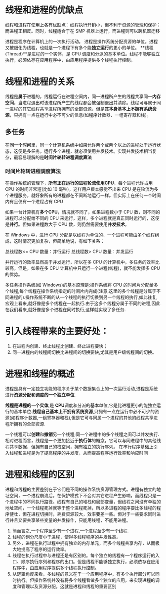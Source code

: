 # 线程和进程的优缺点
线程和进程在使用上各有优缺点：线程执行开销小，但不利于资源的管理和保护；而进程正相反。同时，线程适合于在 SMP 机器上运行，而进程则可以跨机器迁移

进程是程序在计算机上的一次执行活动。
进程是操作系统分配资源的单位。进程又被细化为线程，也就是一个进程下有多个能**独立运行**的更小的单位。
**线程(Thread)**是进程的一个实体，是 CPU 调度和分派的基本单位。线程不能够独立执行，必须依存在应用程序中，由应用程序提供多个线程执行控制。


# 线程和进程的关系
线程是**属于**进程的，线程运行在进程空间内，同一进程所产生的线程共享同一**内存空间**，当进程退出时该进程所产生的线程都会被强制退出并清除。线程可与属于同一进程的其它线程共享进程所拥有的全部资源，但是**其本身基本上不拥有系统资源**，只拥有一点在运行中必不可少的信息(如程序计数器、一组寄存器和栈)。

## 多任务
在**同一个时间**里，同一个计算机系统中如果允许两个或两个以上的进程处于运行状态，这便是多任务。运行多个进程，就必须使用并发技术。实现并发技术相当复杂，最容易理解的是**时间片轮转进程调度算法**

### 时间片轮转进程调度算法
在操作系统的管理下，**所有正在运行的进程轮流使用CPU**，每个进程允许占用 CPU 的时间非常短(比如 10 毫秒)，这样用户根本感觉不出来 CPU 是在轮流为多个进程服务，就好象所有的进程都在不间断地运行一样。但实际上在任何一个时间内有且仅有一个进程占有 CPU

如果一台计算机有**多个CPU**，情况就不同了，如果进程数小于 CPU 数，则不同的进程可以分配给不同的 CPU 来运行，这样，多个进程就是真正同时运行的，这便是**并行**。但如果进程数大于 CPU 数，则仍然需要使用**并发技术**。

在 Windows 中，进行 CPU 分配是以线程为单位的，一个进程可能由多个线程组成，这时情况更加复杂，但简单地说，有如下关系：

总线程数<= CPU 数量：并行运行
总线程数> CPU 数量：并发运行

并行运行的效率显然高于并发运行，所以在多 CPU 的计算机中，多任务的效率比较高。但是，如果在多 CPU 计算机中只运行一个进程(线程)，就不能发挥多 CPU 的优势。

多任务操作系统(如 Windows)的基本原理是:操作系统将 CPU 的时间片分配给多个线程,每个线程在操作系统指定的时间片内完成(注意,这里的多个线程是分属于不同进程的).操作系统不断的从一个线程的执行切换到另一个线程的执行,如此往复,宏观上看来,就好像是多个线程在一起执行.由于这多个线程分属于不同的进程,因此在我们看来,就好像是多个进程在同时执行,这样就实现了多任务.

# 引入线程带来的主要好处：
1. 在进程内创建、终止线程比创建、终止进程要快；
2. 同一进程内的线程间切换比进程间的切换要快,尤其是用户级线程间的切换。

# 进程和线程的概述
进程是具有一定独立功能的程序关于某个数据集合上的一次运行活动,进程是系统进行**资源分配和调度的一个独立单位**.

**线程是进程的一个实体**,是 **CPU**调度和分派的基本单位,它是比进程更小的能独立运行的基本单位.**线程自己基本上不拥有系统资源**,只拥有一点在运行中必不可少的资源(如程序计数器,一组寄存器和栈),但是它可与同属一个进程的其他的线程共享进程所拥有的全部资源.

一个线程可以**创建**和**撤销**另一个线程;同一个进程中的多个线程之间可以并发执行.
相对进程而言，线程是一个更加接近于**执行体**的概念，它可以与同进程中的其他线程共享数据，但拥有自己的栈空间，拥有独立的执行序列。
在串行程序基础上引入线程和进程是为了提高程序的并发度，从而提高程序运行效率和响应时间

# 进程和线程的区别
进程和线程的主要差别在于它们是不同的操作系统资源管理方式。进程有独立的地址空间，一个进程崩溃后，在保护模式下不会对其它进程产生影响，而线程只是一个进程中的不同执行路径。线程有自己的堆栈和局部变量，但线程之间没有单独的地址空间，一个线程死掉就等于整个进程死掉，所以多进程的程序要比多线程的程序健壮，但在进程切换时，耗费资源较大，效率要差一些。但对于一些要求同时进行并且又要共享某些变量的并发操作，只能用线程，不能用进程。

1. 简而言之,一个程序至少有一个进程,一个进程至少有一个线程.
2. 线程的划分尺度小于进程，使得多线程程序的并发性高。
3. 另外，进程在执行过程中拥有独立的内存单元，而多个线程共享内存，从而极大地提高了程序的运行效率。
4. 线程在执行过程中与进程还是有区别的。每个独立的线程有一个程序运行的入口、顺序执行序列和程序的出口。但是线程不能够独立执行，必须依存在应用程序中，由应用程序提供多个线程执行控制。
5. 从逻辑角度来看，多线程的意义在于一个应用程序中，有多个执行部分可以同时执行。但操作系统并没有将多个线程看做多个独立的应用，来实现进程的调度和管理以及资源分配。这就是进程和线程的重要区别
